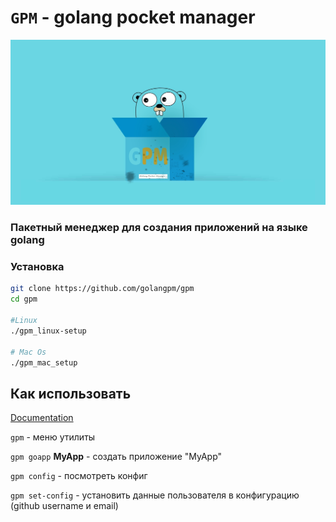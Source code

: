 # `GPM` - golang pocket manager

![logo](docs/imgs/gpm-dirty_2.jpg)

### Пакетный менеджер для создания приложений на языке golang

### Установка

```bash
git clone https://github.com/golangpm/gpm
cd gpm

#Linux
./gpm_linux-setup

# Mac Os
./gpm_mac_setup

```

## Как использовать

[Documentation](./docs/DOCUMENTATION.md)

`gpm` - меню утилиты

`gpm goapp` **MyApp** - создать приложение "MyApp"

`gpm config` - посмотреть конфиг

`gpm set-config` - установить данные пользователя в конфигурацию (github username и email)